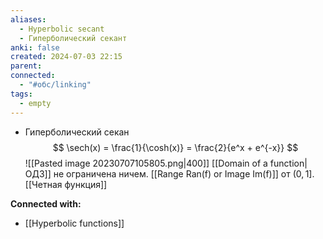 ```yaml
---
aliases:
  - Hyperbolic secant
  - Гиперболический секант
anki: false
created: 2024-07-03 22:15
parent: 
connected:
  - "#обс/linking"
tags:
  - empty
---
```



- Гиперболический секан
  $$
  \sech(x) = \frac{1}{\cosh(x)} = \frac{2}{e^x + e^{-x}}
  $$   ![[Pasted image 20230707105805.png|400]] 
[[Domain of a function|ОДЗ]] не ограничена ничем. [[Range Ran(f) or Image Im(f)]] от $(0, 1]$. [[Четная функция]]





**Connected with:**
- [[Hyperbolic functions]]

